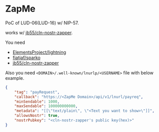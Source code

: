 # ZapMe
PoC of LUD-06(LUD-16) w/ NIP-57.

works w/ [jb55/cln-nostr-zapper](https://github.com/jb55/cln-nostr-zapper).

You need
- [ElementsProject/lightning](https://github.com/ElementsProject/lightning)
- [fiatjaf/sparko](https://github.com/fiatjaf/sparko)
- [jb55/cln-nostr-zapper](https://github.com/jb55/cln-nostr-zapper)

Also you need `<DOMAIN>/.well-known/lnurlp/<USERNAME>` file with below example.
```json
{
    "tag": "payRequest",
    "callback": "https://<ZapMe Domain>/api/v1/lnurl/payreq",
    "minSendable": 1000,
    "maxSendable": 100000000000,
    "metadata": "[[\"text/plain\", \"<Text you want to show>\"]]",
    "allowsNostr": true,
    "nostrPubkey": "<cln-nostr-zapper's public key(hex)>"
}
```
